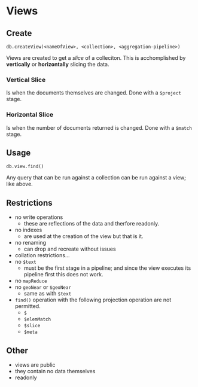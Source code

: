 # Views

## Create

`db.createView(<nameOfView>, <collection>, <aggregation-pipeline>)`

Views are created to get a _slice_ of a colleciton. This is acchomplished by **vertically** or **horizontally** slicing the data.

### Vertical Slice

Is when the documents themselves are changed. Done with a `$project` stage.

### Horizontal Slice

Is when the number of documents returned is changed. Done with a `$match` stage.

## Usage

`db.view.find()`

Any query that can be run against a collection can be run against a view; like above.

## Restrictions

- no write operations
  - these are reflections of the data and therfore readonly.
- no indexes
  - are used at the creation of the view but that is it.
- no renaming
  - can drop and recreate without issues
- collation restrictions...
- no `$text`
  - must be the first stage in a pipeline; and since the view executes its pipeline first this does not work.
- no `mapReduce`
- no `geoNear` or `$geoNear`
  - same as with `$text`
- `find()` operation with the following projection operation are not permitted.
  - `$`
  - `$elemMatch`
  - `$slice`
  - `$meta`

## Other

- views are public
- they contain no data themselves
- readonly
